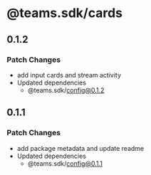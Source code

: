 # @teams.sdk/cards

## 0.1.2

### Patch Changes

-   add input cards and stream activity
-   Updated dependencies
    -   @teams.sdk/config@0.1.2

## 0.1.1

### Patch Changes

-   add package metadata and update readme
-   Updated dependencies
    -   @teams.sdk/config@0.1.1
